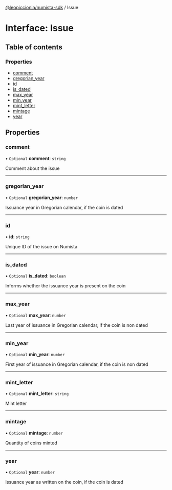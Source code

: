 [@leopiccionia/numista-sdk](../README.md) / Issue

# Interface: Issue

## Table of contents

### Properties

- [comment](Issue.md#comment)
- [gregorian\_year](Issue.md#gregorian_year)
- [id](Issue.md#id)
- [is\_dated](Issue.md#is_dated)
- [max\_year](Issue.md#max_year)
- [min\_year](Issue.md#min_year)
- [mint\_letter](Issue.md#mint_letter)
- [mintage](Issue.md#mintage)
- [year](Issue.md#year)

## Properties

### comment

• `Optional` **comment**: `string`

Comment about the issue

___

### gregorian\_year

• `Optional` **gregorian\_year**: `number`

Issuance year in Gregorian calendar, if the coin is dated

___

### id

• **id**: `string`

Unique ID of the issue on Numista

___

### is\_dated

• `Optional` **is\_dated**: `boolean`

Informs whether the issuance year is present on the coin

___

### max\_year

• `Optional` **max\_year**: `number`

Last year of issuance in Gregorian calendar, if the coin is non dated

___

### min\_year

• `Optional` **min\_year**: `number`

First year of issuance in Gregorian calendar, if the coin is non dated

___

### mint\_letter

• `Optional` **mint\_letter**: `string`

Mint letter

___

### mintage

• `Optional` **mintage**: `number`

Quantity of coins minted

___

### year

• `Optional` **year**: `number`

Issuance year as written on the coin, if the coin is dated
